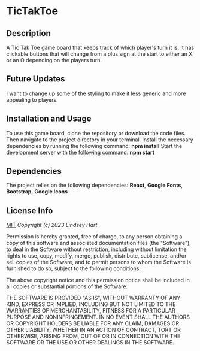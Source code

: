 # TicTakToe
## Description
A Tic Tak Toe game board that keeps track of which player's turn it is. It has clickable buttons that will change from a plus sign at the start to either an X or an O depending on the players turn.

## Future Updates
I want to change up some of the styling to make it less generic and more appealing to players. 

## Installation and Usage
To use this game board, clone the repository or download the code files. Then navigate to the project directory in your terminal. Install the necessary dependencies by running the following command: **npm install** Start the development server with the following command: **npm start**

## Dependencies

The project relies on the following dependencies: **React**, **Google Fonts**, **Bootstrap**, **Google Icons**

## License Info
[MIT](https://choosealicense.com/licenses/mit/)
_Copyright (c) 2023 Lindsey Hart_

Permission is hereby granted, free of charge, to any person obtaining a copy
of this software and associated documentation files (the "Software"), to deal
in the Software without restriction, including without limitation the rights
to use, copy, modify, merge, publish, distribute, sublicense, and/or sell
copies of the Software, and to permit persons to whom the Software is
furnished to do so, subject to the following conditions:

The above copyright notice and this permission notice shall be included in all
copies or substantial portions of the Software.

THE SOFTWARE IS PROVIDED "AS IS", WITHOUT WARRANTY OF ANY KIND, EXPRESS OR
IMPLIED, INCLUDING BUT NOT LIMITED TO THE WARRANTIES OF MERCHANTABILITY,
FITNESS FOR A PARTICULAR PURPOSE AND NONINFRINGEMENT. IN NO EVENT SHALL THE
AUTHORS OR COPYRIGHT HOLDERS BE LIABLE FOR ANY CLAIM, DAMAGES OR OTHER
LIABILITY, WHETHER IN AN ACTION OF CONTRACT, TORT OR OTHERWISE, ARISING FROM,
OUT OF OR IN CONNECTION WITH THE SOFTWARE OR THE USE OR OTHER DEALINGS IN THE
SOFTWARE.

